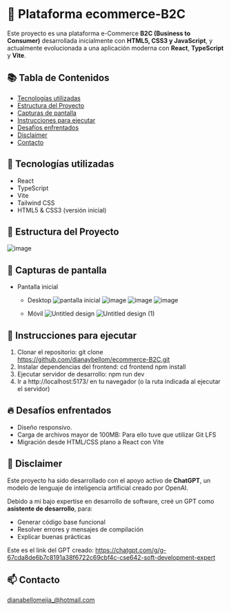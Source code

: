 # 🛒 Plataforma ecommerce-B2C

Este proyecto es una plataforma e-Commerce **B2C (Business to Consumer)** desarrollada inicialmente con **HTML5, CSS3 y JavaScript**, y actualmente evolucionada a una aplicación moderna con **React**, **TypeScript** y **Vite**.

## 📚 Tabla de Contenidos
- [Tecnologías utilizadas](#-tecnologías-utilizadas)
- [Estructura del Proyecto](#-estructura-del-proyecto)
- [Capturas de pantalla](#-capturas-de-pantalla)
- [Instrucciones para ejecutar](#-instrucciones-para-ejecutar)
- [Desafíos enfrentados](#-desafíos-enfrentados)
- [Disclaimer](#-disclaimer)
- [Contacto](#-contacto)

## 🚀 Tecnologías utilizadas
- React
- TypeScript
- Vite
- Tailwind CSS
- HTML5 & CSS3 (versión inicial)

## 📂 Estructura del Proyecto

![image](https://github.com/user-attachments/assets/daf65421-4864-4265-b76c-4a6da3b29001)

## 🎨 Capturas de pantalla
- Pantalla inicial
  - Desktop
![pantalla inicial](https://github.com/user-attachments/assets/056764a8-9947-4396-a3b3-38bb8ccdd876)
![image](https://github.com/user-attachments/assets/8d6e84fe-b6ba-4f02-8fe7-e41709e5ce94)
![image](https://github.com/user-attachments/assets/04509f9c-3239-4716-be46-ac5d97fbf28b)
![image](https://github.com/user-attachments/assets/2ca7685e-2fa7-4d59-a2dc-71937ff414b3)

  - Móvil
![Untitled design](https://github.com/user-attachments/assets/b48fa293-5c30-4e63-8b8c-97785e98ea12)
![Untitled design (1)](https://github.com/user-attachments/assets/b0b17710-6bf6-4cd8-a098-130081f15209)


## 📌 Instrucciones para ejecutar
1. Clonar el repositorio: git clone https://github.com/dianaybellom/ecommerce-B2C.git
2. Instalar dependencias del frontend:
cd frontend
npm install
3. Ejecutar servidor de desarrollo:
npm run dev
4. Ir a http://localhost:5173/ en tu navegador (o la ruta indicada al ejecutar el servidor)


## 🔥 Desafíos enfrentados
- Diseño responsivo.
- Carga de archivos mayor de 100MB: Para ello tuve que utilizar Git LFS
- Migración desde HTML/CSS plano a React con Vite

## 📝 Disclaimer
Este proyecto ha sido desarrollado con el apoyo activo de **ChatGPT**, un modelo de lenguaje de inteligencia artificial creado por OpenAI.

Debido a mi bajo expertise en desarrollo de software, creé un GPT como **asistente de desarrollo**, para:
- Generar código base funcional
- Resolver errores y mensajes de compilación
- Explicar buenas prácticas

Este es el link del GPT creado: https://chatgpt.com/g/g-67cda8de6b7c8191a38f6722c69cbf4c-cse642-soft-development-expert
  
## 📫 Contacto
dianabellomejia_@hotmail.com
